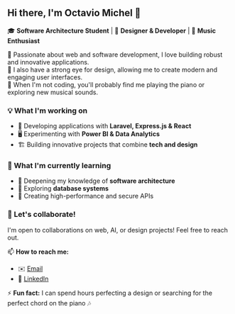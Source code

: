 ## Hi there, I'm Octavio Michel 👋  

🎓 **Software Architecture Student** | 🎨 **Designer & Developer** | 🎵 **Music Enthusiast**  

🚀 Passionate about web and software development, I love building robust and innovative applications.  
🎨 I also have a strong eye for design, allowing me to create modern and engaging user interfaces.  
🎵 When I'm not coding, you'll probably find me playing the piano or exploring new musical sounds.  

### 💡 What I'm working on  
- 📌 Developing applications with **Laravel, Express.js & React**  
- 🖥️ Experimenting with **Power BI & Data Analytics**  
- 🏗️ Building innovative projects that combine **tech and design**  

### 🌱 What I'm currently learning  
- 🚀 Deepening my knowledge of **software architecture**  
- 💾 Exploring **database systems**  
- 🔌 Creating high-performance and secure APIs  

### 🤝 Let's collaborate!  
I'm open to collaborations on web, AI, or design projects! Feel free to reach out.  

📫 **How to reach me:**  
- ✉️ [Email](mailto:octaviohounye123@gmail.com)  
- 💼 [LinkedIn](https://www.linkedin.com/in/octavio-michel-hounye-15648931a)  

⚡ **Fun fact:** I can spend hours perfecting a design or searching for the perfect chord on the piano 🎶  
